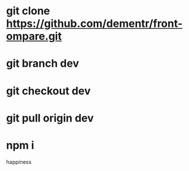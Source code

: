 # git clone https://github.com/dementr/front-ompare.git

# git branch dev

# git checkout dev

# git pull origin dev

#  npm i

happiness

